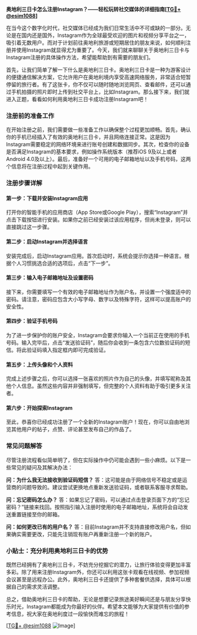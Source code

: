 **奥地利三日卡怎么注册Instagram？——轻松玩转社交媒体的详细指南[[TG💪+ @esim1088](https://t.me/s/esim1088)]**

在当今这个数字化时代，社交媒体已经成为我们日常生活中不可或缺的一部分。无论是在国内还是国外，Instagram作为全球最受欢迎的图片和视频分享平台之一，吸引着无数用户。而对于计划前往奥地利旅游或短期居住的朋友来说，如何顺利注册并使用Instagram就显得尤为重要了。今天，我们就来聊聊关于奥地利三日卡与Instagram注册的具体操作方法，希望能帮助到有需要的朋友们。

首先，让我们简单了解一下什么是奥地利三日卡。奥地利三日卡是一种为游客设计的便捷通信解决方案，它允许用户在奥地利境内享受高速网络服务，非常适合短暂停留的旅行者。有了这张卡，你不仅可以随时随地浏览网页、查看邮件，还可以通过手机拍摄的照片即时上传到社交平台上，比如Instagram。那么接下来，我们就进入正题，看看如何利用奥地利三日卡成功注册Instagram吧！

### 注册前的准备工作

在开始注册之前，我们需要做一些准备工作以确保整个过程更加顺畅。首先，确认你的手机已经插入了有效的奥地利三日卡，并且网络连接正常。这是因为Instagram需要稳定的网络环境来进行账号创建和数据同步。其次，检查你的设备是否满足Instagram的基本要求，例如操作系统版本（推荐iOS 9及以上或者Android 4.0及以上）。最后，准备好一个可用的电子邮箱地址以及手机号码，这两个信息将在注册过程中起到关键作用。

### 注册步骤详解

#### 第一步：下载并安装Instagram应用
打开你的智能手机的应用商店（App Store或Google Play），搜索“Instagram”并点击下载按钮进行安装。如果你之前已经安装过该应用程序，但尚未登录，则可以直接跳过这一步骤。

#### 第二步：启动Instagram并选择语言
安装完成后，启动Instagram应用。首次启动时，系统会提示你选择一种语言。根据个人习惯挑选合适的选项后，点击“下一步”。

#### 第三步：输入电子邮箱地址及设置密码
接下来，你需要填写一个有效的电子邮箱地址作为账户名，并设置一个强度适中的密码。请注意，密码应包含大小写字母、数字以及特殊字符，这样可以提高账户的安全性。

#### 第四步：验证手机号码
为了进一步保护你的账户安全，Instagram会要求你输入一个当前正在使用的手机号码。输入完毕后，点击“发送验证码”，随后你会收到一条包含六位数验证码的短信。将此验证码填入指定框内即可完成验证。

#### 第五步：上传头像和个人资料
完成上述步骤之后，你可以选择一张喜欢的照片作为自己的头像，并填写昵称及其他个人信息。虽然这些内容并非强制填写，但完整的个人资料有助于吸引更多关注者。

#### 第六步：开始探索Instagram
至此，恭喜你已经成功注册了一个全新的Instagram账户！现在，你可以自由地浏览其他用户的帖子，点赞、评论甚至发布自己的作品了。

### 常见问题解答

尽管注册流程看似简单明了，但在实际操作中仍可能会遇到一些小麻烦。以下是一些常见的疑问及其解决办法：

**问：为什么我无法接收到验证码短信？**
答：这可能是由于网络信号不稳定或是运营商的问题导致的。建议尝试更换地点重新发送验证码，或者联系客服寻求帮助。

**问：忘记密码怎么办？**
答：如果忘记了密码，可以通过点击登录页面下方的“忘记密码？”链接来找回。按照指引输入注册时使用的电子邮箱地址，系统将会自动发送重置链接至你的邮箱。

**问：如何更改已有的用户名？**
答：目前Instagram并不支持直接修改用户名，但如果确实需要更改，只能先注销现有账户再重新注册一个新的账户。

### 小贴士：充分利用奥地利三日卡的优势

既然已经拥有了奥地利三日卡，不妨充分挖掘它的潜力，让旅行体验变得更加丰富多彩。除了用来注册Instagram外，你还可以利用这张卡观看在线视频、参加视频会议甚至是远程办公。此外，奥地利三日卡还提供了多种套餐供选择，具体可以根据自己的需求灵活调整。

总之，借助奥地利三日卡的帮助，无论是想要记录旅途美好瞬间还是与朋友分享快乐时光，Instagram都能成为你最好的伙伴。希望本文能够为大家提供有价值的参考信息，祝大家在奥地利度过一段愉快而难忘的旅程！

[[TG💪+ @esim1088](https://t.me/s/esim1088) ![Image](https://i.postimg.cc/4NQfJmqS/Snipaste-2025-05-13-00-14-12.png)]